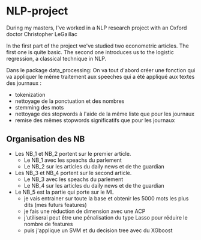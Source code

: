 # NLP-project
During my masters, I've worked in a NLP research project with an Oxford doctor Christopher LeGaillac

In the first part of the project we've studied two econometric articles. The first one is quite basic. The second one introduces us to the logistic regression,
a classical technique in NLP.

Dans le package data_processing:
On va tout d'abord créer une fonction qui va appliquer le même traitement aux speeches qui a été appliqué aux textes des journaux : 
- tokenization 
- nettoyage de la ponctuation et des nombres 
- stemming des mots 
- nettoyage des stopwords à l'aide de la même liste que pour les journaux
- remise des mêmes stopwords significatifs que pour les journaux 

## Organisation des NB 
* Les NB_1 et NB_2 portent sur le premier article. 
    + Le NB_1 avec les speachs du parlement 
    + Le NB_2 sur les articles du daily news et de the guardian
* Les NB_3 et NB_4 portent sur le second article. 
    - Le NB_3 avec les speachs du parlement 
    - Le NB_4 sur les articles du daily news et de the guardian 
* Le NB_5 est la partie qui porte sur le ML
    - je vais entrainer sur toute la base et obtenir les 5000 mots les plus dits (mes futurs features)
    - je fais une réduction de dimension avec une ACP 
    - j'utiliserai peut être une pénalisation du type Lasso pour réduire le nombre de features 
    - puis j'applique un SVM et du decision tree avec du XGboost 

